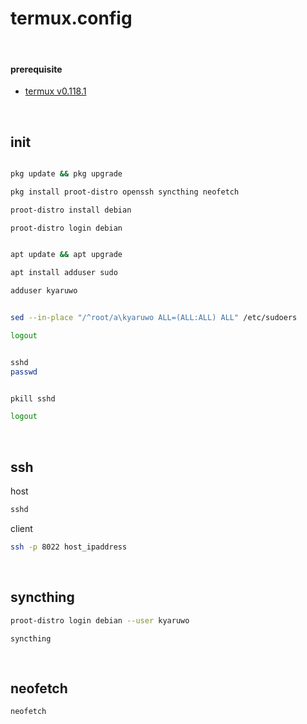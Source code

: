 # termux.config

<br />

#### prerequisite

- [termux v0.118.1](https://github.com/termux/termux-app/releases/download/v0.118.1/termux-app_v0.118.1+github-debug_universal.apk)

<br />

## init

```bash

pkg update && pkg upgrade

pkg install proot-distro openssh syncthing neofetch

proot-distro install debian

```

```bash
proot-distro login debian
```

```bash

apt update && apt upgrade

apt install adduser sudo

adduser kyaruwo

```

```bash

sed --in-place "/^root/a\kyaruwo ALL=(ALL:ALL) ALL" /etc/sudoers

logout

```

```bash

sshd
passwd

```

```bash

pkill sshd

logout

```

<br />

## ssh

host

```bash
sshd
```

client

```bash
ssh -p 8022 host_ipaddress
```

<br />

## syncthing

```bash
proot-distro login debian --user kyaruwo
```

```
syncthing
```

<br />

## neofetch

```bash
neofetch
```
